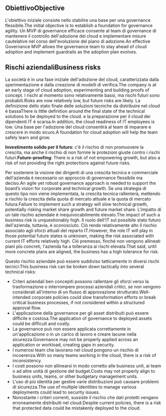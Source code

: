<!-- TEMPLATE FILE - DO NOT ADD METADATA -->

## <a name="objective"></a><span data-ttu-id="81dff-101">Obiettivo</span><span class="sxs-lookup"><span data-stu-id="81dff-101">Objective</span></span>

<span data-ttu-id="81dff-102">L'obiettivo iniziale consiste nello stabilire una base per una governance flessibile.</span><span class="sxs-lookup"><span data-stu-id="81dff-102">The initial objective is to establish a foundation for governance agility.</span></span> <span data-ttu-id="81dff-103">Un MVP di governance efficace consente al team di governance di mantenere il controllo dell'adozione del cloud e implementare misure cautelative nel corso dell'evoluzione del piano di adozione.</span><span class="sxs-lookup"><span data-stu-id="81dff-103">An effective Governance MVP allows the governance team to stay ahead of cloud adoption and implement guardrails as the adoption plan evolves.</span></span>

## <a name="business-risks"></a><span data-ttu-id="81dff-104">Rischi aziendali</span><span class="sxs-lookup"><span data-stu-id="81dff-104">Business risks</span></span>

<span data-ttu-id="81dff-105">La società è in una fase iniziale dell'adozione del cloud, caratterizzata dalla sperimentazione e dalla creazione di modelli di verifica.</span><span class="sxs-lookup"><span data-stu-id="81dff-105">The company is at an early stage of cloud adoption, experimenting and building proofs of concept.</span></span> <span data-ttu-id="81dff-106">I rischi al momento sono relativamente bassi, ma rischi futuri sono probabili.</span><span class="sxs-lookup"><span data-stu-id="81dff-106">Risks are now relatively low, but future risks are likely.</span></span> <span data-ttu-id="81dff-107">La definizione dello stato finale delle soluzioni tecniche da distribuire nel cloud è bassa</span><span class="sxs-lookup"><span data-stu-id="81dff-107">There is little definition around the final state of the technical solutions to be deployed to the cloud.</span></span> <span data-ttu-id="81dff-108">e la preparazione per il cloud dei dipendenti IT è scarsa.</span><span class="sxs-lookup"><span data-stu-id="81dff-108">In addition, the cloud readiness of IT employees is low.</span></span> <span data-ttu-id="81dff-109">Una base per l'adozione del cloud consentirà al team di imparare e crescere in modo sicuro.</span><span class="sxs-lookup"><span data-stu-id="81dff-109">A foundation for cloud adoption will help the team safely learn and grow.</span></span>

<span data-ttu-id="81dff-110">**Investimento solido per il futuro**: c'è il rischio di non promuovere la crescita, ma anche il rischio di non fornire le protezioni giuste contro i rischi futuri.</span><span class="sxs-lookup"><span data-stu-id="81dff-110">**Future-proofing**: There is a risk of not empowering growth, but also a risk of not providing the right protections against future risks.</span></span>

<span data-ttu-id="81dff-111">Per sostenere la visione dei dirigenti di una crescita tecnica e commerciale dell'azienda è necessario un approccio di governance flessibile ma deciso.</span><span class="sxs-lookup"><span data-stu-id="81dff-111">An agile yet robust governance approach is needed to support the board’s vision for corporate and technical growth.</span></span> <span data-ttu-id="81dff-112">Se una strategia di questo tipo non viene implementata, la crescita tecnica rallenterà, mettendo a rischio la crescita della quota di mercato attuale e la quota di mercato futura.</span><span class="sxs-lookup"><span data-stu-id="81dff-112">Failure to implement such a strategy will slow technical growth, potentially risking market share growth and future market share.</span></span> <span data-ttu-id="81dff-113">L'impatto di un tale rischio aziendale è inequivocabilmente elevato.</span><span class="sxs-lookup"><span data-stu-id="81dff-113">The impact of such a business risk is unquestionably high.</span></span> <span data-ttu-id="81dff-114">Il ruolo dell'IT sul possibile stato futuro dell'azienda, tuttavia, è sconosciuto. Ciò rende relativamente alto il rischio associato agli sforzi attuali del reparto IT.</span><span class="sxs-lookup"><span data-stu-id="81dff-114">However, the role IT will play in those potential future states is unknown, making the risk associated with current IT efforts relatively high.</span></span> <span data-ttu-id="81dff-115">Ciò premesso, finché non vengono allineati piani più concreti, l'azienda ha a tolleranza ai rischi elevata.</span><span class="sxs-lookup"><span data-stu-id="81dff-115">That said, until more concrete plans are aligned, the business has a high tolerance for risk.</span></span>

<span data-ttu-id="81dff-116">Questo rischio aziendale può essere suddiviso tatticamente in diversi rischi tecnici:</span><span class="sxs-lookup"><span data-stu-id="81dff-116">This business risk can be broken down tactically into several technical risks:</span></span>

- <span data-ttu-id="81dff-117">Criteri aziendali ben concepiti possono rallentare gli sforzi verso la trasformazione o interrompere processi aziendali critici, se non vengono considerati all'interno di un flusso di approvazione strutturato.</span><span class="sxs-lookup"><span data-stu-id="81dff-117">Well-intended corporate policies could slow transformation efforts or break critical business processes, if not considered within a structured approval flow.</span></span>
- <span data-ttu-id="81dff-118">L'applicazione della governance per gli asset distribuiti può essere difficile e costosa.</span><span class="sxs-lookup"><span data-stu-id="81dff-118">The application of governance to deployed assets could be difficult and costly.</span></span>
- <span data-ttu-id="81dff-119">La governance può non essere applicata correttamente in un'applicazione o in un carico di lavoro e creare lacune nella sicurezza.</span><span class="sxs-lookup"><span data-stu-id="81dff-119">Governance may not be properly applied across an application or workload, creating gaps in security.</span></span>
- <span data-ttu-id="81dff-120">I numerosi team che lavorano nel cloud pongono un rischio di incoerenza.</span><span class="sxs-lookup"><span data-stu-id="81dff-120">With so many teams working in the cloud, there is a risk of inconsistency.</span></span>
- <span data-ttu-id="81dff-121">I costi possono non allinearsi in modo corretto alle business unit, ai team o ad altre unità di gestione del budget.</span><span class="sxs-lookup"><span data-stu-id="81dff-121">Costs may not properly align to business units, teams, or other budgetary management units.</span></span>
- <span data-ttu-id="81dff-122">L'uso di più identità per gestire varie distribuzioni può causare problemi di sicurezza.</span><span class="sxs-lookup"><span data-stu-id="81dff-122">The use of multiple identities to manage various deployments could lead to security issues.</span></span>
- <span data-ttu-id="81dff-123">Nonostante i criteri correnti, sussiste il rischio che dati protetti vengano erroneamente distribuiti nel cloud.</span><span class="sxs-lookup"><span data-stu-id="81dff-123">Despite current policies, there is a risk that protected data could be mistakenly deployed to the cloud.</span></span>
